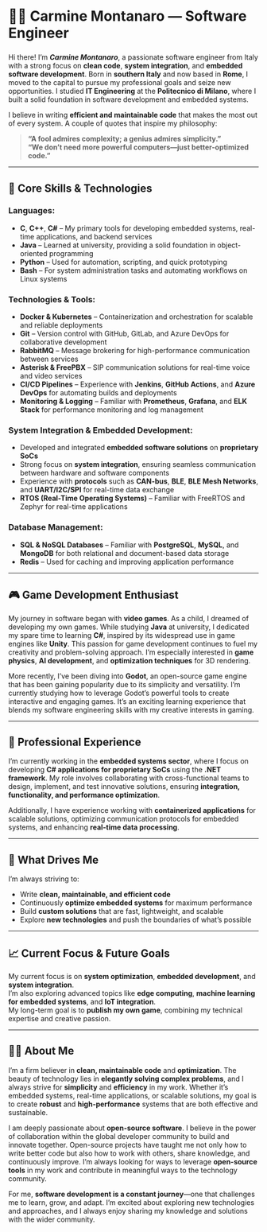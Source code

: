 # 👨‍💻 Carmine Montanaro — Software Engineer  

###  
Hi there! I’m **_Carmine Montanaro_**, a passionate software engineer from Italy with a strong focus on **clean code**, **system integration**, and **embedded software development**. Born in **southern Italy** and now based in **Rome**, I moved to the capital to pursue my professional goals and seize new opportunities. I studied **IT Engineering** at the **Politecnico di Milano**, where I built a solid foundation in software development and embedded systems.  

I believe in writing **efficient and maintainable code** that makes the most out of every system. A couple of quotes that inspire my philosophy:  

> **“A fool admires complexity; a genius admires simplicity.”**  
> **“We don’t need more powerful computers—just better-optimized code.”**  

---

## 🔧 Core Skills & Technologies  

### **Languages:**  
- **C**, **C++**, **C#** – My primary tools for developing embedded systems, real-time applications, and backend services  
- **Java** – Learned at university, providing a solid foundation in object-oriented programming  
- **Python** – Used for automation, scripting, and quick prototyping  
- **Bash** – For system administration tasks and automating workflows on Linux systems  

### **Technologies & Tools:**  
- **Docker & Kubernetes** – Containerization and orchestration for scalable and reliable deployments  
- **Git** – Version control with GitHub, GitLab, and Azure DevOps for collaborative development  
- **RabbitMQ** – Message brokering for high-performance communication between services  
- **Asterisk & FreePBX** – SIP communication solutions for real-time voice and video services  
- **CI/CD Pipelines** – Experience with **Jenkins**, **GitHub Actions**, and **Azure DevOps** for automating builds and deployments  
- **Monitoring & Logging** – Familiar with **Prometheus**, **Grafana**, and **ELK Stack** for performance monitoring and log management  

### **System Integration & Embedded Development:**  
- Developed and integrated **embedded software solutions** on **proprietary SoCs**  
- Strong focus on **system integration**, ensuring seamless communication between hardware and software components  
- Experience with **protocols** such as **CAN-bus**, **BLE**, **BLE Mesh Networks**, and **UART/I2C/SPI** for real-time data exchange  
- **RTOS (Real-Time Operating Systems)** – Familiar with FreeRTOS and Zephyr for real-time applications  

### **Database Management:**  
- **SQL & NoSQL Databases** – Familiar with **PostgreSQL**, **MySQL**, and **MongoDB** for both relational and document-based data storage  
- **Redis** – Used for caching and improving application performance  

---

## 🎮 Game Development Enthusiast  

My journey in software began with **video games**. As a child, I dreamed of developing my own games. While studying **Java** at university, I dedicated my spare time to learning **C#**, inspired by its widespread use in game engines like **Unity**. This passion for game development continues to fuel my creativity and problem-solving approach. I’m especially interested in **game physics**, **AI development**, and **optimization techniques** for 3D rendering.  

More recently, I’ve been diving into **Godot**, an open-source game engine that has been gaining popularity due to its simplicity and versatility. I’m currently studying how to leverage Godot’s powerful tools to create interactive and engaging games. It’s an exciting learning experience that blends my software engineering skills with my creative interests in gaming.  

---

## 💼 Professional Experience  

I’m currently working in the **embedded systems sector**, where I focus on developing **C# applications for proprietary SoCs** using the **.NET framework**. My role involves collaborating with cross-functional teams to design, implement, and test innovative solutions, ensuring **integration, functionality, and performance optimization**.  

Additionally, I have experience working with **containerized applications** for scalable solutions, optimizing communication protocols for embedded systems, and enhancing **real-time data processing**.

---

## 🚀 What Drives Me  

I’m always striving to:  
- Write **clean, maintainable, and efficient code**  
- Continuously **optimize embedded systems** for maximum performance  
- Build **custom solutions** that are fast, lightweight, and scalable  
- Explore **new technologies** and push the boundaries of what’s possible  

---

## 📈 Current Focus & Future Goals  

My current focus is on **system optimization**, **embedded development**, and **system integration**.  
I’m also exploring advanced topics like **edge computing**, **machine learning for embedded systems**, and **IoT integration**.  
My long-term goal is to **publish my own game**, combining my technical expertise and creative passion.  

---

## 👨‍💻 About Me  

I’m a firm believer in **clean, maintainable code** and **optimization**. The beauty of technology lies in **elegantly solving complex problems**, and I always strive for **simplicity** and **efficiency** in my work. Whether it’s embedded systems, real-time applications, or scalable solutions, my goal is to create **robust** and **high-performance** systems that are both effective and sustainable.  

I am deeply passionate about **open-source software**. I believe in the power of collaboration within the global developer community to build and innovate together. Open-source projects have taught me not only how to write better code but also how to work with others, share knowledge, and continuously improve. I’m always looking for ways to leverage **open-source tools** in my work and contribute in meaningful ways to the technology community.  

For me, **software development is a constant journey**—one that challenges me to learn, grow, and adapt. I’m excited about exploring new technologies and approaches, and I always enjoy sharing my knowledge and solutions with the wider community.  
